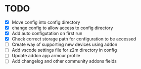 # TODO

- [x] Move config into config directory
- [x] change config to allow access to config directory
- [x] Add auto configutation on first run
- [x] Check correct storage path for configuration to be accessed
- [ ] Create way of supporting new devices using addon
- [ ] Add vscode settings file for z2m directory in config
- [ ] Update addon app armour profile
- [ ] Add changelog and other community addons fields